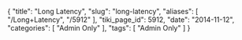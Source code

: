 {
    "title": "Long Latency",
    "slug": "long-latency",
    "aliases": [
        "/Long+Latency",
        "/5912"
    ],
    "tiki_page_id": 5912,
    "date": "2014-11-12",
    "categories": [
        "Admin Only"
    ],
    "tags": [
        "Admin Only"
    ]
}